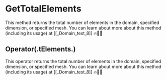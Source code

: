 # GetTotalElements

This method returns the total number of elements in the domain, specified dimension, or specified mesh. You can learn about more about this method (including its usage) at [[_Domain_test_8]] 🔥🚀🔗

## Operator(.tElements.)

This operator returns the total number of elements in the domain, specified dimension, or specified mesh. You can learn about more about this method (including its usage) at [[_Domain_test_8]] 🔥🚀🔗
